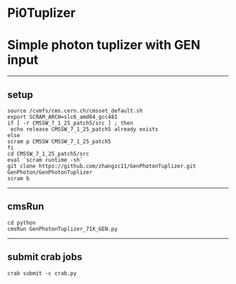 # Pi0Tuplizer
Simple photon tuplizer with GEN input
=============================
-----------------------------
setup
-----------------------------
```
source /cvmfs/cms.cern.ch/cmsset_default.sh
export SCRAM_ARCH=slc6_amd64_gcc481
if [ -r CMSSW_7_1_25_patch5/src ] ; then
 echo release CMSSW_7_1_25_patch5 already exists
else
scram p CMSSW CMSSW_7_1_25_patch5
fi
cd CMSSW_7_1_25_patch5/src
eval `scram runtime -sh`
git clone https://github.com/zhangzc11/GenPhotonTuplizer.git GenPhoton/GenPhotonTuplizer
scram b
```
-----------------------------
cmsRun
-----------------------------
```
cd python
cmsRun GenPhotonTuplizer_71X_GEN.py
```

-----------------------------
submit crab jobs
-----------------------------
```
crab submit -c crab.py
```


